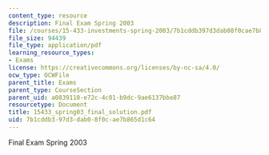 ```yaml
---
content_type: resource
description: Final Exam Spring 2003
file: /courses/15-433-investments-spring-2003/7b1cddb397d3dab08f0cae7b865d1c64_15433_spring03_final_solution.pdf
file_size: 94439
file_type: application/pdf
learning_resource_types:
- Exams
license: https://creativecommons.org/licenses/by-nc-sa/4.0/
ocw_type: OCWFile
parent_title: Exams
parent_type: CourseSection
parent_uid: a0839110-e72c-4c01-b9dc-9ae6137bbe87
resourcetype: Document
title: 15433_spring03_final_solution.pdf
uid: 7b1cddb3-97d3-dab0-8f0c-ae7b865d1c64
---
```

Final Exam Spring 2003